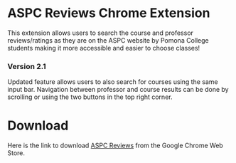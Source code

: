 # ASPC Reviews Chrome Extension 
This extension allows users to search the course and professor reviews/ratings as they are on the ASPC website by Pomona College students making it more accessible and easier to choose classes!

### Version 2.1
Updated feature allows users to also search for courses using the same input bar. Navigation between professor and course results can be done by scrolling or using the two buttons in the top right corner.

# Download 
Here is the link to download [ASPC Reviews](https://chrome.google.com/webstore/detail/aspc-reviews/dfmonlpnhaampencbahekbloekmcihmd) from the Google Chrome Web Store.
